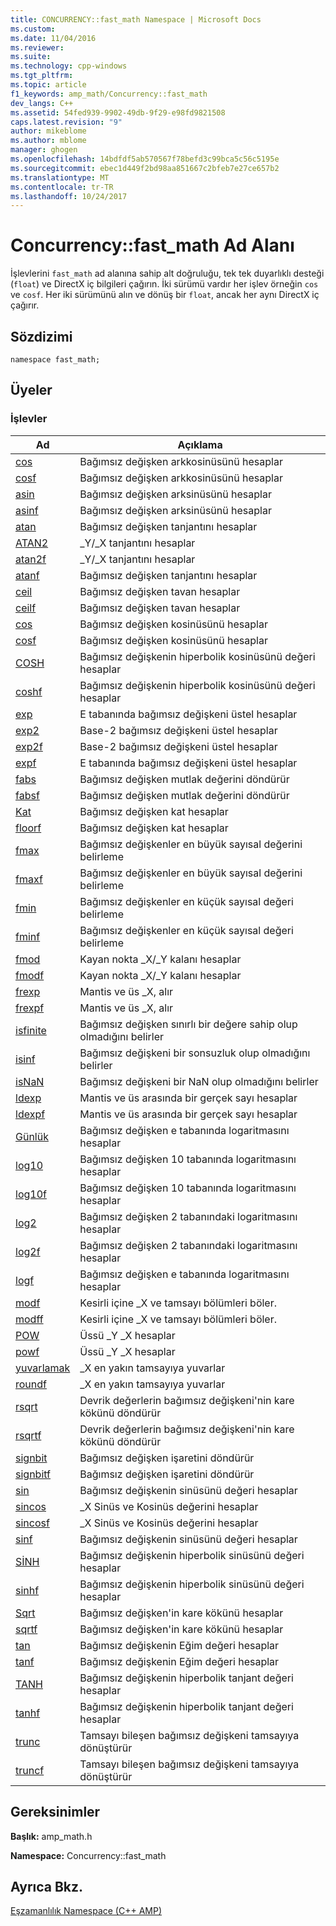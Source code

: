 ```yaml
---
title: CONCURRENCY::fast_math Namespace | Microsoft Docs
ms.custom: 
ms.date: 11/04/2016
ms.reviewer: 
ms.suite: 
ms.technology: cpp-windows
ms.tgt_pltfrm: 
ms.topic: article
f1_keywords: amp_math/Concurrency::fast_math
dev_langs: C++
ms.assetid: 54fed939-9902-49db-9f29-e98fd9821508
caps.latest.revision: "9"
author: mikeblome
ms.author: mblome
manager: ghogen
ms.openlocfilehash: 14bdfdf5ab570567f78befd3c99bca5c56c5195e
ms.sourcegitcommit: ebec1d449f2bd98aa851667c2bfeb7e27ce657b2
ms.translationtype: MT
ms.contentlocale: tr-TR
ms.lasthandoff: 10/24/2017
---
```

# <a name="concurrencyfastmath-namespace"></a>Concurrency::fast_math Ad Alanı
İşlevlerini `fast_math` ad alanına sahip alt doğruluğu, tek tek duyarlıklı desteği (`float`) ve DirectX iç bilgileri çağırın. İki sürümü vardır her işlev örneğin `cos` ve `cosf`. Her iki sürümünü alın ve dönüş bir `float`, ancak her aynı DirectX iç çağırır.  
  
## <a name="syntax"></a>Sözdizimi  
  
```  
namespace fast_math;  
```  
  
## <a name="members"></a>Üyeler  
  
### <a name="functions"></a>İşlevler  
  
|Ad|Açıklama|  
|----------|-----------------|  
|[cos](concurrency-fast-math-namespace-functions.md#cos)|Bağımsız değişken arkkosinüsünü hesaplar|  
|[cosf](concurrency-fast-math-namespace-functions.md#cosf)|Bağımsız değişken arkkosinüsünü hesaplar|  
|[asin](concurrency-fast-math-namespace-functions.md#asin)|Bağımsız değişken arksinüsünü hesaplar|  
|[asinf](concurrency-fast-math-namespace-functions.md#asinf)|Bağımsız değişken arksinüsünü hesaplar|  
|[atan](concurrency-fast-math-namespace-functions.md#atan)|Bağımsız değişken tanjantını hesaplar|  
|[ATAN2](concurrency-fast-math-namespace-functions.md#atan2)|_Y/_X tanjantını hesaplar|  
|[atan2f](concurrency-fast-math-namespace-functions.md#atan2f)|_Y/_X tanjantını hesaplar|  
|[atanf](concurrency-fast-math-namespace-functions.md#atanf)|Bağımsız değişken tanjantını hesaplar|  
|[ceil](concurrency-fast-math-namespace-functions.md#ceil)|Bağımsız değişken tavan hesaplar|  
|[ceilf](concurrency-fast-math-namespace-functions.md#ceilf)|Bağımsız değişken tavan hesaplar|  
|[cos](concurrency-fast-math-namespace-functions.md#cos)|Bağımsız değişken kosinüsünü hesaplar|  
|[cosf](concurrency-fast-math-namespace-functions.md#cosf)|Bağımsız değişken kosinüsünü hesaplar|  
|[COSH](concurrency-fast-math-namespace-functions.md#cosh)|Bağımsız değişkenin hiperbolik kosinüsünü değeri hesaplar|  
|[coshf](concurrency-fast-math-namespace-functions.md#coshf)|Bağımsız değişkenin hiperbolik kosinüsünü değeri hesaplar|  
|[exp](concurrency-fast-math-namespace-functions.md#exp)|E tabanında bağımsız değişkeni üstel hesaplar|  
|[exp2](concurrency-fast-math-namespace-functions.md#exp2)|Base-2 bağımsız değişkeni üstel hesaplar|  
|[exp2f](concurrency-fast-math-namespace-functions.md#exp2f)|Base-2 bağımsız değişkeni üstel hesaplar|  
|[expf](concurrency-fast-math-namespace-functions.md#expf)|E tabanında bağımsız değişkeni üstel hesaplar|  
|[fabs](concurrency-fast-math-namespace-functions.md#fabs)|Bağımsız değişken mutlak değerini döndürür|  
|[fabsf](concurrency-fast-math-namespace-functions.md#fabsf)|Bağımsız değişken mutlak değerini döndürür|  
|[Kat](concurrency-fast-math-namespace-functions.md#floor)|Bağımsız değişken kat hesaplar|  
|[floorf](concurrency-fast-math-namespace-functions.md#floorf)|Bağımsız değişken kat hesaplar|  
|[fmax](concurrency-fast-math-namespace-functions.md#fmax)|Bağımsız değişkenler en büyük sayısal değerini belirleme|  
|[fmaxf](concurrency-fast-math-namespace-functions.md#fmaxf)|Bağımsız değişkenler en büyük sayısal değerini belirleme|  
|[fmin](concurrency-fast-math-namespace-functions.md#fmin)|Bağımsız değişkenler en küçük sayısal değeri belirleme|  
|[fminf](concurrency-fast-math-namespace-functions.md#fminf)|Bağımsız değişkenler en küçük sayısal değeri belirleme|  
|[fmod](concurrency-fast-math-namespace-functions.md#fmod)|Kayan nokta _X/_Y kalanı hesaplar|  
|[fmodf](concurrency-fast-math-namespace-functions.md#fmodf)|Kayan nokta _X/_Y kalanı hesaplar|  
|[frexp](concurrency-fast-math-namespace-functions.md#frexp)|Mantis ve üs _X, alır|  
|[frexpf](concurrency-fast-math-namespace-functions.md#frexpf)|Mantis ve üs _X, alır|  
|[isfinite](concurrency-fast-math-namespace-functions.md#isfinite)|Bağımsız değişken sınırlı bir değere sahip olup olmadığını belirler|  
|[isinf](concurrency-fast-math-namespace-functions.md#isinf)|Bağımsız değişkeni bir sonsuzluk olup olmadığını belirler|  
|[isNaN](concurrency-fast-math-namespace-functions.md#isnan)|Bağımsız değişkeni bir NaN olup olmadığını belirler|  
|[ldexp](concurrency-fast-math-namespace-functions.md#ldexp)|Mantis ve üs arasında bir gerçek sayı hesaplar|  
|[ldexpf](concurrency-fast-math-namespace-functions.md#ldexpf)|Mantis ve üs arasında bir gerçek sayı hesaplar|  
|[Günlük](concurrency-fast-math-namespace-functions.md#log)|Bağımsız değişken e tabanında logaritmasını hesaplar|  
|[log10](concurrency-fast-math-namespace-functions.md#log10)|Bağımsız değişken 10 tabanında logaritmasını hesaplar|  
|[log10f](concurrency-fast-math-namespace-functions.md#log10f)|Bağımsız değişken 10 tabanında logaritmasını hesaplar|  
|[log2](concurrency-fast-math-namespace-functions.md#log2)|Bağımsız değişken 2 tabanındaki logaritmasını hesaplar|  
|[log2f](concurrency-fast-math-namespace-functions.md#log2f)|Bağımsız değişken 2 tabanındaki logaritmasını hesaplar|  
|[logf](concurrency-fast-math-namespace-functions.md#logf)|Bağımsız değişken e tabanında logaritmasını hesaplar|  
|[modf](concurrency-fast-math-namespace-functions.md#modf)|Kesirli içine _X ve tamsayı bölümleri böler.|  
|[modff](concurrency-fast-math-namespace-functions.md#modff)|Kesirli içine _X ve tamsayı bölümleri böler.|  
|[POW](concurrency-fast-math-namespace-functions.md#pow)|Üssü _Y _X hesaplar|  
|[powf](concurrency-fast-math-namespace-functions.md#powf)|Üssü _Y _X hesaplar|  
|[yuvarlamak](concurrency-fast-math-namespace-functions.md#round)|_X en yakın tamsayıya yuvarlar|  
|[roundf](concurrency-fast-math-namespace-functions.md#roundf)|_X en yakın tamsayıya yuvarlar|  
|[rsqrt](concurrency-fast-math-namespace-functions.md#rsqrt)|Devrik değerlerin bağımsız değişkeni'nin kare kökünü döndürür|  
|[rsqrtf](concurrency-fast-math-namespace-functions.md#rsqrtf)|Devrik değerlerin bağımsız değişkeni'nin kare kökünü döndürür|  
|[signbit](concurrency-fast-math-namespace-functions.md#signbit)|Bağımsız değişken işaretini döndürür|  
|[signbitf](concurrency-fast-math-namespace-functions.md#signbitf)|Bağımsız değişken işaretini döndürür|  
|[sin](concurrency-fast-math-namespace-functions.md#sin)|Bağımsız değişkenin sinüsünü değeri hesaplar|  
|[sincos](concurrency-fast-math-namespace-functions.md#sincos)|_X Sinüs ve Kosinüs değerini hesaplar|  
|[sincosf](concurrency-fast-math-namespace-functions.md#sincosf)|_X Sinüs ve Kosinüs değerini hesaplar|  
|[sinf](concurrency-fast-math-namespace-functions.md#sinf)|Bağımsız değişkenin sinüsünü değeri hesaplar|  
|[SİNH](concurrency-fast-math-namespace-functions.md#sinh)|Bağımsız değişkenin hiperbolik sinüsünü değeri hesaplar|  
|[sinhf](concurrency-fast-math-namespace-functions.md#sinhf)|Bağımsız değişkenin hiperbolik sinüsünü değeri hesaplar|  
|[Sqrt](concurrency-fast-math-namespace-functions.md#sqrt)|Bağımsız değişken'in kare kökünü hesaplar|  
|[sqrtf](concurrency-fast-math-namespace-functions.md#sqrtf)|Bağımsız değişken'in kare kökünü hesaplar|  
|[tan](concurrency-fast-math-namespace-functions.md#tan)|Bağımsız değişkenin Eğim değeri hesaplar|  
|[tanf](concurrency-fast-math-namespace-functions.md#tanf)|Bağımsız değişkenin Eğim değeri hesaplar|  
|[TANH](concurrency-fast-math-namespace-functions.md#tanh)|Bağımsız değişkenin hiperbolik tanjant değeri hesaplar|  
|[tanhf](concurrency-fast-math-namespace-functions.md#tanhf)|Bağımsız değişkenin hiperbolik tanjant değeri hesaplar|  
|[trunc](concurrency-fast-math-namespace-functions.md#trunc)|Tamsayı bileşen bağımsız değişkeni tamsayıya dönüştürür|  
|[truncf](concurrency-fast-math-namespace-functions.md#truncf)|Tamsayı bileşen bağımsız değişkeni tamsayıya dönüştürür|  

## <a name="requirements"></a>Gereksinimler  
 **Başlık:** amp_math.h  
  
 **Namespace:** Concurrency::fast_math  
  
## <a name="see-also"></a>Ayrıca Bkz.  
 [Eşzamanlılık Namespace (C++ AMP)](concurrency-namespace-cpp-amp.md)

